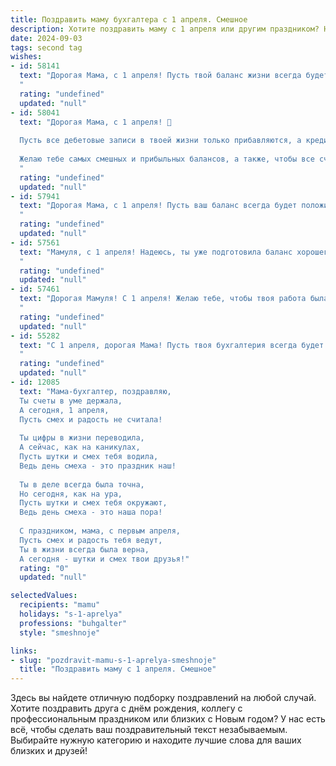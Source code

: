 ```yaml
---
title: Поздравить маму бухгалтера с 1 апреля. Смешное
description: Хотите поздравить маму с 1 апреля или другим праздником? Наш ИИ создаст незабываемое поздравление, а вы обязательно выделитесь среди других.  
date: 2024-09-03
tags: second tag
wishes:
- id: 58141
  text: "Дорогая Мама, с 1 апреля! Пусть твой баланс жизни всегда будет в плюсе, а дебет с кредитом не расходятся ни на копейку, даже в этот день смеха! 😜
  "
  rating: "undefined"
  updated: "null"
- id: 58041
  text: "Дорогая Мама, с 1 апреля! 🎉
  
  Пусть все дебетовые записи в твоей жизни только прибавляются, а кредитовые - улетают в небытие, как по волшебству! 😉
  
  Желаю тебе самых смешных и прибыльных балансов, а также, чтобы все счета сводились только к радостным моментам. 🥳
  "
  rating: "undefined"
  updated: "null"
- id: 57941
  text: "Дорогая Мама, с 1 апреля! Пусть ваш баланс всегда будет положительным, а дебетовое сальдо - только от новых покупок!  🎉😂
  "
  rating: "undefined"
  updated: "null"
- id: 57561
  text: "Мамуля, с 1 апреля! Надеюсь, ты уже подготовила баланс хорошего настроения и дебет радости? 😉 Пусть этот день будет полон смеха и позитива, а все \"финансовые\" заботы оставь до понедельника! 😘
  "
  rating: "undefined"
  updated: "null"
- id: 57461
  text: "Дорогая Мамуля! С 1 апреля! Желаю тебе, чтобы твоя работа была такой же лёгкой, как дебет с кредитом, а все твои клиенты были такими же честными, как налоговая инспекция! 😉
  "
  rating: "undefined"
  updated: "null"
- id: 55282
  text: "С 1 апреля, дорогая Мама! Пусть твоя бухгалтерия всегда будет в плюсе, а дебет с кредитом никогда не расходится, даже если на дворе День смеха! 😄
  "
  rating: "undefined"
  updated: "null"
- id: 12085
  text: "Мама-бухгалтер, поздравляю,
  Ты счеты в уме держала,
  А сегодня, 1 апреля,
  Пусть смех и радость не считала!
  
  Ты цифры в жизни переводила,
  А сейчас, как на каникулах,
  Пусть шутки и смех тебя водила,
  Ведь день смеха - это праздник наш!
  
  Ты в деле всегда была точна,
  Но сегодня, как на ура,
  Пусть шутки и смех тебя окружают,
  Ведь день смеха - это наша пора!
  
  С праздником, мама, с первым апреля,
  Пусть смех и радость тебя ведут,
  Ты в жизни всегда была верна,
  А сегодня - шутки и смех твои друзья!"
  rating: "0"
  updated: "null"

selectedValues:
  recipients: "mamu"
  holidays: "s-1-aprelya"
  professions: "buhgalter"
  style: "smeshnoje"

links:
- slug: "pozdravit-mamu-s-1-aprelya-smeshnoje"
  title: "Поздравить маму с 1 апреля. Смешное"
---
```


Здесь вы найдете отличную подборку поздравлений на любой случай. 
Хотите поздравить друга с днём рождения, коллегу с профессиональным праздником или близких с Новым годом? У нас есть всё, чтобы сделать ваш поздравительный текст незабываемым. Выбирайте нужную категорию и находите лучшие слова для ваших близких и друзей!

